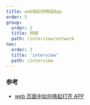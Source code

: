 ```yaml
---
title: web端如何唤起App
order: 5
group:
  order: 2
  title: 网络
  path: /interview/network
nav:
  order: 3
  title: 'interview'
  path: /interview
---
```


<!-- 工作中有接触，算是一种回归和总结 -->

### 参考

- [web 页面中如何唤起打开 APP](https://blog.csdn.net/zzhongcy/article/details/123506765)
